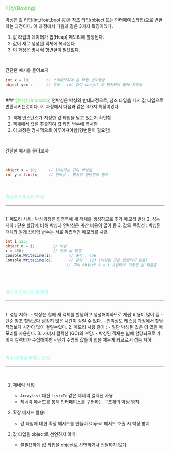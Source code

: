 ### <font color="#77dd77">박싱(Boxing)</font>
박싱은 값 타입(int,float,bool 등)을 참조 타입(object 또는 인터페이스타입)으로 변환하는 과정이다. 이 과정에서 다음과 같은 3가지 특징이있다.
<br>

1. 값 타입의 데이터가 힙(Heap) 메모리에 할당된다.
2. 값이 새로 생성된 객체에 복사된다.
3. 이 과정은 명시적 형변환이 필요없다.

<br>

간단한 예시를 들어보자
<br>

```cs
int x = 10;       // 스택메모리에 값 타입 변수생성
object y=x ;      // 박싱 : int 값이 obejct 로 변환되어 힙에 저장됨.
```

<br>
### <font color="#77dd77">언박싱(Unboxing)</font>
언박싱은 박싱의 반대과정으로, 참조 타입을 다시 값 타입으로 변환시키는것이다.
이 과정에서 다음과 같은 3가지 특징이있다.

<br>

1. 객체 인스턴스가 지정한 값 타입을 담고 있는지 확인함
2. 객체에서 값을 추출하여 값 타입 변수에 복사함
3. 이 과정은 명시적으로 이루어져야함(형변환이 필요함)

<br>

간단한 예시를 들어보자

<br>

```cs
object x = 10;     // 10이라는 값이 박싱됨
int y = (int)x;    // 언박싱 : 명시적 형변환이 필요
```

<br>

#### <font color="#b2f7ef">박싱과 언박싱의 특징 </font>

---


<br>
1. 메모리 사용 : 박싱과정은 힙영역에 새 객체를 생성하므로 추가 메모리 발생
2. 성능 저하 : 단순 할당에 비해 박싱과 언박싱은 계산 비용이 많이 듬
3. 값의 독립성 : 박싱된 객체와 원래 값타임 변수는 서로 독립적인 메모리를 사용


<br>

```cs
int i 123;
object o = i;        // 박싱
i = 456;             // 원래 값 변경
Console.WriteLine(i);       // 출력 : 456
Console.WriteLine(o);       // 출력 : 123 (박싱된 값은 변경되지 않음)
                           // 미리 object o = i 과정에서 저장된 값 배출출
```

<br>
<br>

#### <font color="#b2f7ef">박싱과 언박싱의 문제점</font>
---

<br>
1. 성능 저하 :
	- 박싱은 힙에 새 객체를 할당하고 생성해야하므로 계산 비용이 많이 듬
	- 단순 참조 할당보다 굉장히 많은 시간이 걸릴 수 있다.
	- 언박싱도 캐스팅 과정에서 할당작업보다 시간이 많이 걸릴수있다.
2. 메모리 사용 증가 :
    - 일단 박싱된 값은 더 많은 메모리를 사용한다.
3. 가비지 컬렉션 (GC)의 부담:
   - 박싱된 객체는 힙에 할당되므로 가비지 컬렉터가 수집해야함
     - 단기 수명의 값들이 힙을 채우게 되므로서 성능 저하.

<br>
<br>

#### <font color="#b2f7ef">박싱/언박싱 피하는 방법</font>

---



<br>


1. 제네릭 사용: 
   - `ArrayList` 대신 `List<T>` 같은 제네릭 컬렉션 사용
   - 제네릭 메서드를 통해 인터페이스를 구현하는 구조체의 박싱 방지

2. 확장 메서드 활용:
   - 값 타입에 대한 확장 메서드를 만들어 Object 메서드 호출 시 박싱 방지

3. 값 타입을 object로 선언하지 않기:
   - 불필요하게 값 타입을 object로 선언하거나 전달하지 않기



 



   

